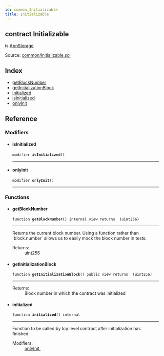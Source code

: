 ```yaml
---
id: common_Initializable
title: Initializable
---
```


<div class="contract-doc"><div class="contract"><h2 class="contract-header"><span class="contract-kind">contract</span> Initializable</h2><p class="base-contracts"><span>is</span> <a href="apps_AppStorage.html">AppStorage</a></p><div class="source">Source: <a href="https://github.com/aragon/aragonOS//blob/v3.1.4/contracts/common/Initializable.sol" target="_blank">common/Initializable.sol</a></div></div><div class="index"><h2>Index</h2><ul><li><a href="common_Initializable.html#getBlockNumber">getBlockNumber</a></li><li><a href="common_Initializable.html#getInitializationBlock">getInitializationBlock</a></li><li><a href="common_Initializable.html#initialized">initialized</a></li><li><a href="common_Initializable.html#isInitialized">isInitialized</a></li><li><a href="common_Initializable.html#onlyInit">onlyInit</a></li></ul></div><div class="reference"><h2>Reference</h2><div class="modifiers"><h3>Modifiers</h3><ul><li><div class="item modifier"><span id="isInitialized" class="anchor-marker"></span><h4 class="name">isInitialized</h4><div class="body"><code class="signature">modifier <strong>isInitialized</strong><span>() </span></code><hr/></div></div></li><li><div class="item modifier"><span id="onlyInit" class="anchor-marker"></span><h4 class="name">onlyInit</h4><div class="body"><code class="signature">modifier <strong>onlyInit</strong><span>() </span></code><hr/></div></div></li></ul></div><div class="functions"><h3>Functions</h3><ul><li><div class="item function"><span id="getBlockNumber" class="anchor-marker"></span><h4 class="name">getBlockNumber</h4><div class="body"><code class="signature">function <strong>getBlockNumber</strong><span>() </span><span>internal </span><span>view </span><span>returns  (uint256) </span></code><hr/><div class="description"><p>Returns the current block number. Using a function rather than `block.number` allows us to easily mock the block number in tests.</p></div><dl><dt><span class="label-return">Returns:</span></dt><dd>uint256</dd></dl></div></div></li><li><div class="item function"><span id="getInitializationBlock" class="anchor-marker"></span><h4 class="name">getInitializationBlock</h4><div class="body"><code class="signature">function <strong>getInitializationBlock</strong><span>() </span><span>public </span><span>view </span><span>returns  (uint256) </span></code><hr/><dl><dt><span class="label-return">Returns:</span></dt><dd>Block number in which the contract was initialized</dd></dl></div></div></li><li><div class="item function"><span id="initialized" class="anchor-marker"></span><h4 class="name">initialized</h4><div class="body"><code class="signature">function <strong>initialized</strong><span>() </span><span>internal </span></code><hr/><div class="description"><p>Function to be called by top level contract after initialization has finished.</p></div><dl><dt><span class="label-modifiers">Modifiers:</span></dt><dd><a href="common_Initializable.html#onlyInit">onlyInit </a></dd></dl></div></div></li></ul></div></div></div>
